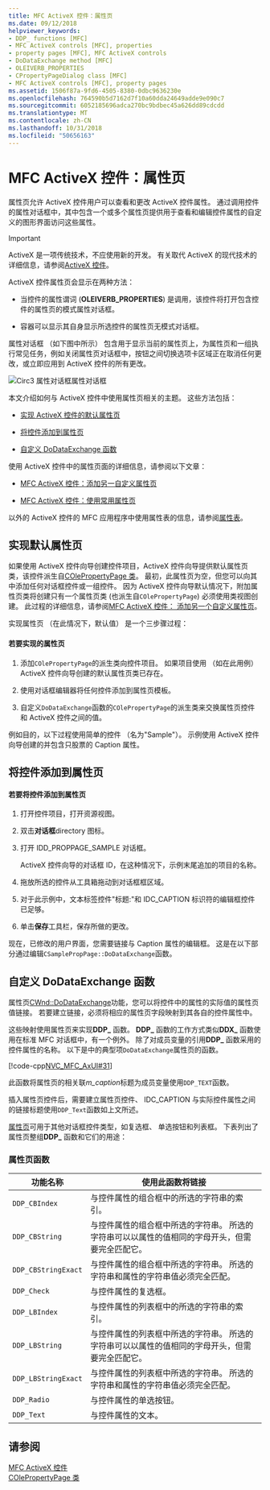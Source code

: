 ```yaml
---
title: MFC ActiveX 控件：属性页
ms.date: 09/12/2018
helpviewer_keywords:
- DDP_ functions [MFC]
- MFC ActiveX controls [MFC], properties
- property pages [MFC], MFC ActiveX controls
- DoDataExchange method [MFC]
- OLEIVERB_PROPERTIES
- CPropertyPageDialog class [MFC]
- MFC ActiveX controls [MFC], property pages
ms.assetid: 1506f87a-9fd6-4505-8380-0dbc9636230e
ms.openlocfilehash: 764590b5d7162d7f10a60dda24649adde9e090c7
ms.sourcegitcommit: 6052185696adca270bc9bdbec45a626dd89cdcdd
ms.translationtype: MT
ms.contentlocale: zh-CN
ms.lasthandoff: 10/31/2018
ms.locfileid: "50656163"
---
```

# <a name="mfc-activex-controls-property-pages"></a>MFC ActiveX 控件：属性页

属性页允许 ActiveX 控件用户可以查看和更改 ActiveX 控件属性。 通过调用控件的属性对话框中，其中包含一个或多个属性页提供用于查看和编辑控件属性的自定义的图形界面访问这些属性。

>[!IMPORTANT]
> ActiveX 是一项传统技术，不应使用新的开发。 有关取代 ActiveX 的现代技术的详细信息，请参阅[ActiveX 控件](activex-controls.md)。

ActiveX 控件属性页会显示在两种方法：

- 当控件的属性谓词 (**OLEIVERB_PROPERTIES**) 是调用，该控件将打开包含控件的属性页的模式属性对话框。

- 容器可以显示其自身显示所选控件的属性页无模式对话框。

属性对话框 （如下图中所示） 包含用于显示当前的属性页上，为属性页和一组执行常见任务，例如关闭属性页对话框中，按钮之间切换选项卡区域正在取消任何更改，或立即应用到 ActiveX 控件的所有更改。

![Circ3 属性对话框](../mfc/media/vc373i1.gif "vc373i1")属性对话框

本文介绍如何与 ActiveX 控件中使用属性页相关的主题。 这些方法包括：

- [实现 ActiveX 控件的默认属性页](#_core_implementing_the_default_property_page)

- [将控件添加到属性页](#_core_adding_controls_to_a_property_page)

- [自定义 DoDataExchange 函数](#_core_customizing_the_dodataexchange_function)

使用 ActiveX 控件中的属性页面的详细信息，请参阅以下文章：

- [MFC ActiveX 控件：添加另一自定义属性页](../mfc/mfc-activex-controls-adding-another-custom-property-page.md)

- [MFC ActiveX 控件：使用常用属性页](../mfc/mfc-activex-controls-using-stock-property-pages.md)

以外的 ActiveX 控件的 MFC 应用程序中使用属性表的信息，请参阅[属性表](../mfc/property-sheets-mfc.md)。

##  <a name="_core_implementing_the_default_property_page"></a> 实现默认属性页

如果使用 ActiveX 控件向导创建控件项目，ActiveX 控件向导提供默认属性页类，该控件派生自[COlePropertyPage 类](../mfc/reference/colepropertypage-class.md)。 最初，此属性页为空，但您可以向其中添加任何对话框控件或一组控件。 因为 ActiveX 控件向导默认情况下，附加属性页类将创建只有一个属性页类 (也派生自`COlePropertyPage`) 必须使用类视图创建。 此过程的详细信息，请参阅[MFC ActiveX 控件： 添加另一个自定义属性页](../mfc/mfc-activex-controls-adding-another-custom-property-page.md)。

实现属性页 （在此情况下，默认值） 是一个三步骤过程：

#### <a name="to-implement-a-property-page"></a>若要实现的属性页

1. 添加`COlePropertyPage`的派生类向控件项目。 如果项目使用 （如在此用例） ActiveX 控件向导创建的默认属性页类已存在。

1. 使用对话框编辑器将任何控件添加到属性页模板。

1. 自定义`DoDataExchange`函数的`COlePropertyPage`的派生类来交换属性页控件和 ActiveX 控件之间的值。

例如目的，以下过程使用简单的控件 （名为"Sample"）。 示例使用 ActiveX 控件向导创建的并包含只股票的 Caption 属性。

##  <a name="_core_adding_controls_to_a_property_page"></a> 将控件添加到属性页

#### <a name="to-add-controls-to-a-property-page"></a>若要将控件添加到属性页

1. 打开控件项目，打开资源视图。

1. 双击**对话框**directory 图标。

1. 打开 IDD_PROPPAGE_SAMPLE 对话框。

   ActiveX 控件向导的对话框 ID，在这种情况下，示例末尾追加的项目的名称。

1. 拖放所选的控件从工具箱拖动到对话框框区域。

1. 对于此示例中，文本标签控件"标题:"和 IDC_CAPTION 标识符的编辑框控件已足够。

1. 单击**保存**工具栏，保存所做的更改。

现在，已修改的用户界面，您需要链接与 Caption 属性的编辑框。 这是在以下部分通过编辑`CSamplePropPage::DoDataExchange`函数。

##  <a name="_core_customizing_the_dodataexchange_function"></a> 自定义 DoDataExchange 函数

属性页[CWnd::DoDataExchange](../mfc/reference/cwnd-class.md#dodataexchange)功能，您可以将控件中的属性的实际值的属性页值链接。 若要建立链接，必须将相应的属性页字段映射到其各自的控件属性中。

这些映射使用属性页来实现**DDP_** 函数。 **DDP_** 函数的工作方式类似**DDX_** 函数使用在标准 MFC 对话框中，有一个例外。 除了对成员变量的引用**DDP_** 函数采用的控件属性的名称。 以下是中的典型项`DoDataExchange`属性页的函数。

[!code-cpp[NVC_MFC_AxUI#31](../mfc/codesnippet/cpp/mfc-activex-controls-property-pages_1.cpp)]

此函数将属性页的相关联*m_caption*标题为成员变量使用`DDP_TEXT`函数。

插入属性页控件后，需要建立属性页控件、 IDC_CAPTION 与实际控件属性之间的链接标题使用`DDP_Text`函数如上文所述。

[属性页](../mfc/reference/property-pages-mfc.md)可用于其他对话框控件类型，如复选框、 单选按钮和列表框。 下表列出了属性页整组**DDP_** 函数和它们的用途：

### <a name="property-page-functions"></a>属性页函数

|功能名称|使用此函数将链接|
|-------------------|-------------------------------|
|`DDP_CBIndex`|与控件属性的组合框中的所选的字符串的索引。|
|`DDP_CBString`|与控件属性的组合框中所选的字符串。 所选的字符串可以以属性的值相同的字母开头，但需要完全匹配它。|
|`DDP_CBStringExact`|与控件属性的组合框中所选的字符串。 所选的字符串和属性的字符串值必须完全匹配。|
|`DDP_Check`|与控件属性的复选框。|
|`DDP_LBIndex`|与控件属性的列表框中的所选的字符串的索引。|
|`DDP_LBString`|与控件属性的列表框中所选的字符串。 所选的字符串可以以属性的值相同的字母开头，但需要完全匹配它。|
|`DDP_LBStringExact`|与控件属性的列表框中所选的字符串。 所选的字符串和属性的字符串值必须完全匹配。|
|`DDP_Radio`|与控件属性的单选按钮。|
|`DDP_Text`|与控件属性的文本。|

## <a name="see-also"></a>请参阅

[MFC ActiveX 控件](../mfc/mfc-activex-controls.md)<br/>
[COlePropertyPage 类](../mfc/reference/colepropertypage-class.md)
